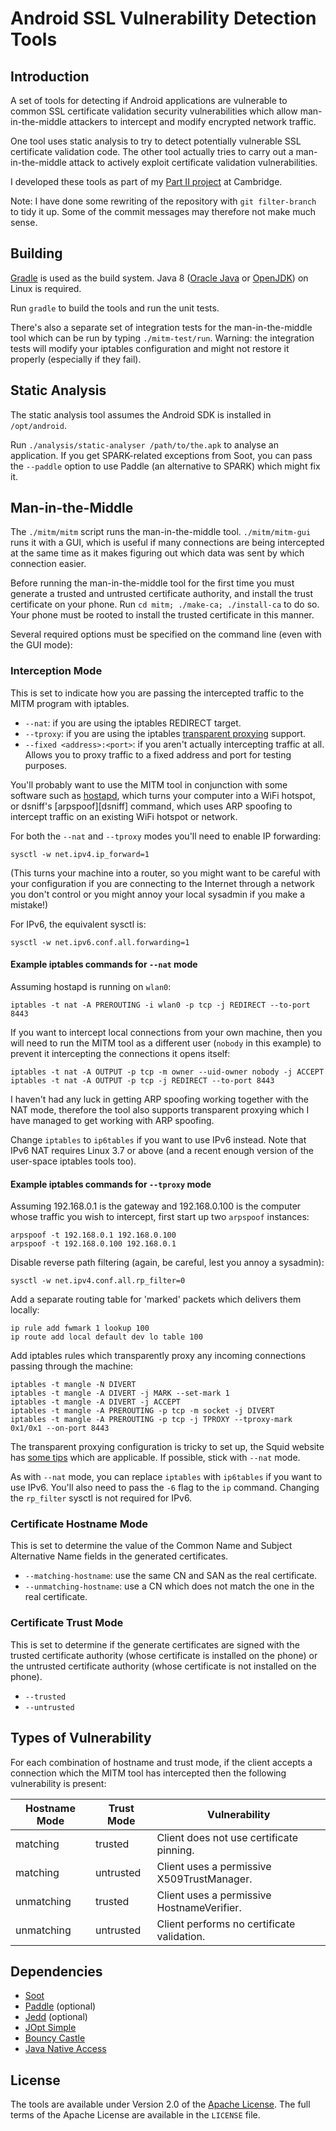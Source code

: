 Android SSL Vulnerability Detection Tools
=========================================

Introduction
------------

A set of tools for detecting if Android applications are vulnerable to common
SSL certificate validation security vulnerabilities which allow
man-in-the-middle attackers to intercept and modify encrypted network traffic.

One tool uses static analysis to try to detect potentially vulnerable SSL
certificate validation code. The other tool actually tries to carry out a
man-in-the-middle attack to actively exploit certificate validation
vulnerabilities.

I developed these tools as part of my [Part II project][project] at Cambridge.

Note: I have done some rewriting of the repository with `git filter-branch` to
tidy it up. Some of the commit messages may therefore not make much sense.

Building
--------

[Gradle][gradle] is used as the build system. Java 8 ([Oracle Java][oracle] or
[OpenJDK][openjdk]) on Linux is required.

Run `gradle` to build the tools and run the unit tests.

There's also a separate set of integration tests for the man-in-the-middle tool
which can be run by typing `./mitm-test/run`. Warning: the integration tests
will modify your iptables configuration and might not restore it properly
(especially if they fail).

Static Analysis
---------------

The static analysis tool assumes the Android SDK is installed in
`/opt/android`.

Run `./analysis/static-analyser /path/to/the.apk` to analyse an application. If
you get SPARK-related exceptions from Soot, you can pass the `--paddle` option
to use Paddle (an alternative to SPARK) which might fix it.

Man-in-the-Middle
-----------------

The `./mitm/mitm` script runs the man-in-the-middle tool. `./mitm/mitm-gui`
runs it with a GUI, which is useful if many connections are being intercepted
at the same time as it makes figuring out which data was sent by which
connection easier.

Before running the man-in-the-middle tool for the first time you must generate
a trusted and untrusted certificate authority, and install the trust
certificate on your phone. Run `cd mitm; ./make-ca; ./install-ca` to do so.
Your phone must be rooted to install the trusted certificate in this manner.

Several required options must be specified on the command line (even with the
GUI mode):

### Interception Mode

This is set to indicate how you are passing the intercepted traffic to the
MITM program with iptables.

 * `--nat`: if you are using the iptables REDIRECT target.
 * `--tproxy`: if you are using the iptables [transparent proxying][tproxy]
   support.
 * `--fixed <address>:<port>`: if you aren't actually intercepting traffic at
   all. Allows you to proxy traffic to a fixed address and port for testing
   purposes.

You'll probably want to use the MITM tool in conjunction with some software
such as [hostapd][hostapd], which turns your computer into a WiFi hotspot, or
dsniff's [arpspoof][dsniff] command, which uses ARP spoofing to intercept
traffic on an existing WiFi hotspot or network.

For both the `--nat` and `--tproxy` modes you'll need to enable IP forwarding:

    sysctl -w net.ipv4.ip_forward=1

(This turns your machine into a router, so you might want to be careful with
your configuration if you are connecting to the Internet through a network you
don't control or you might annoy your local sysadmin if you make a mistake!)

For IPv6, the equivalent sysctl is:

    sysctl -w net.ipv6.conf.all.forwarding=1

#### Example iptables commands for `--nat` mode

Assuming hostapd is running on `wlan0`:

    iptables -t nat -A PREROUTING -i wlan0 -p tcp -j REDIRECT --to-port 8443

If you want to intercept local connections from your own machine, then you will
need to run the MITM tool as a different user (`nobody` in this example) to
prevent it intercepting the connections it opens itself:

    iptables -t nat -A OUTPUT -p tcp -m owner --uid-owner nobody -j ACCEPT
    iptables -t nat -A OUTPUT -p tcp -j REDIRECT --to-port 8443

I haven't had any luck in getting ARP spoofing working together with the NAT
mode, therefore the tool also supports transparent proxying which I have managed
to get working with ARP spoofing.

Change `iptables` to `ip6tables` if you want to use IPv6 instead. Note that
IPv6 NAT requires Linux 3.7 or above (and a recent enough version of the
user-space iptables tools too).

#### Example iptables commands for `--tproxy` mode

Assuming 192.168.0.1 is the gateway and 192.168.0.100 is the computer whose
traffic you wish to intercept, first start up two `arpspoof` instances:

    arpspoof -t 192.168.0.1 192.168.0.100
    arpspoof -t 192.168.0.100 192.168.0.1

Disable reverse path filtering (again, be careful, lest you annoy a sysadmin):

    sysctl -w net.ipv4.conf.all.rp_filter=0

Add a separate routing table for 'marked' packets which delivers them locally:

    ip rule add fwmark 1 lookup 100
    ip route add local default dev lo table 100

Add iptables rules which transparently proxy any incoming connections passing
through the machine:

    iptables -t mangle -N DIVERT
    iptables -t mangle -A DIVERT -j MARK --set-mark 1
    iptables -t mangle -A DIVERT -j ACCEPT
    iptables -t mangle -A PREROUTING -p tcp -m socket -j DIVERT
    iptables -t mangle -A PREROUTING -p tcp -j TPROXY --tproxy-mark 0x1/0x1 --on-port 8443

The transparent proxying configuration is tricky to set up, the Squid website
has [some tips][squid] which are applicable. If possible, stick with `--nat`
mode.

As with `--nat` mode, you can replace `iptables` with `ip6tables` if you want
to use IPv6. You'll also need to pass the `-6` flag to the `ip` command.
Changing the `rp_filter` sysctl is not required for IPv6.

### Certificate Hostname Mode

This is set to determine the value of the Common Name and Subject Alternative
Name fields in the generated certificates.

 * `--matching-hostname`: use the same CN and SAN as the real certificate.
 * `--unmatching-hostname`: use a CN which does not match the one in the real
   certificate.

### Certificate Trust Mode

This is set to determine if the generate certificates are signed with the
trusted certificate authority (whose certificate is installed on the phone) or
the untrusted certificate authority (whose certificate is not installed on the
phone).

 * `--trusted`
 * `--untrusted`

Types of Vulnerability
----------------------

For each combination of hostname and trust mode, if the client accepts a
connection which the MITM tool has intercepted then the following vulnerability
is present:

| Hostname Mode | Trust Mode | Vulnerability                              |
| ------------- | ---------- | ------------------------------------------ |
| matching      | trusted    | Client does not use certificate pinning.   |
| matching      | untrusted  | Client uses a permissive X509TrustManager. |
| unmatching    | trusted    | Client uses a permissive HostnameVerifier. |
| unmatching    | untrusted  | Client performs no certificate validation. |

Dependencies
------------

* [Soot][soot]
* [Paddle][paddle] (optional)
* [Jedd][jedd] (optional)
* [JOpt Simple][jopt-simple]
* [Bouncy Castle][bc]
* [Java Native Access][jna]

License
-------

The tools are available under Version 2.0 of the [Apache License][apache]. The
full terms of the Apache License are available in the `LICENSE` file.

[project]: http://www.cl.cam.ac.uk/teaching/projects/
[gradle]: http://www.gradle.org/
[hostapd]: http://hostap.epitest.fi/hostapd/
[oracle]: http://www.oracle.com/technetwork/java/javase/downloads/index.html
[openjdk]: http://openjdk.java.net/
[apache]: https://www.apache.org/licenses/LICENSE-2.0.html
[tproxy]: https://www.kernel.org/doc/Documentation/networking/tproxy.txt
[soot]: http://www.sable.mcgill.ca/soot/
[paddle]: http://www.sable.mcgill.ca/paddle/
[jedd]: http://www.sable.mcgill.ca/jedd/
[jopt-simple]: https://pholser.github.io/jopt-simple/
[bc]: https://www.bouncycastle.org/java.html
[jna]: https://github.com/twall/jna
[squid]: http://wiki.squid-cache.org/Features/Tproxy4
